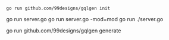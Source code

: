 ```console

go run github.com/99designs/gqlgen init

```

go run server.go
go run server.go -mod=mod
go run ./server.go

go run github.com/99designs/gqlgen generate